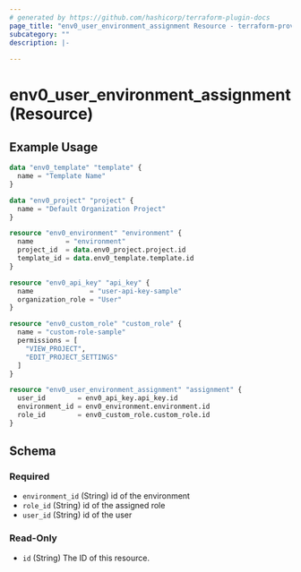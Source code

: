 ```yaml
---
# generated by https://github.com/hashicorp/terraform-plugin-docs
page_title: "env0_user_environment_assignment Resource - terraform-provider-env0"
subcategory: ""
description: |-
  
---
```


# env0_user_environment_assignment (Resource)



## Example Usage

```terraform
data "env0_template" "template" {
  name = "Template Name"
}

data "env0_project" "project" {
  name = "Default Organization Project"
}

resource "env0_environment" "environment" {
  name        = "environment"
  project_id  = data.env0_project.project.id
  template_id = data.env0_template.template.id
}

resource "env0_api_key" "api_key" {
  name              = "user-api-key-sample"
  organization_role = "User"
}

resource "env0_custom_role" "custom_role" {
  name = "custom-role-sample"
  permissions = [
    "VIEW_PROJECT",
    "EDIT_PROJECT_SETTINGS"
  ]
}

resource "env0_user_environment_assignment" "assignment" {
  user_id        = env0_api_key.api_key.id
  environment_id = env0_environment.environment.id
  role_id        = env0_custom_role.custom_role.id
}
```

<!-- schema generated by tfplugindocs -->
## Schema

### Required

- `environment_id` (String) id of the environment
- `role_id` (String) id of the assigned role
- `user_id` (String) id of the user

### Read-Only

- `id` (String) The ID of this resource.


